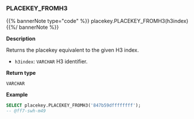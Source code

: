 ### PLACEKEY_FROMH3

{{% bannerNote type="code" %}}
placekey.PLACEKEY_FROMH3(h3index)
{{%/ bannerNote %}}

**Description**

Returns the placekey equivalent to the given H3 index.

* `h3index`: `VARCHAR` H3 identifier.

**Return type**

`VARCHAR`

**Example**

```sql
SELECT placekey.PLACEKEY_FROMH3('847b59dffffffff');
-- @ff7-swh-m49
```